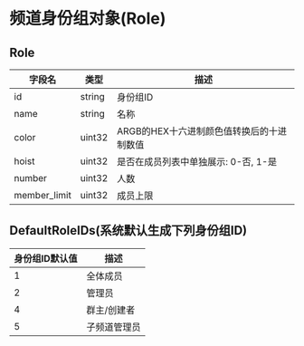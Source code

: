 # 频道身份组对象(Role)

## Role
| 字段名        | 类型                                                   | 描述                            |
| ------------ | ----------------------------------------------------- | ------------------------------ |
| id           | string                                                | 身份组ID                        |
| name         | string                                                | 名称                            |
| color        | uint32                                                | ARGB的HEX十六进制颜色值转换后的十进制数值 |
| hoist        | uint32                                                | 是否在成员列表中单独展示: 0-否, 1-是 | 
| number       | uint32                                                | 人数                            |
| member_limit | uint32                                                | 成员上限                         |

## DefaultRoleIDs(系统默认生成下列身份组ID)
| 身份组ID默认值 | 描述 |
| --- | --- |
| 1 | 全体成员 |
| 2 | 管理员 |
| 4 | 群主/创建者 |
| 5 | 子频道管理员 |
